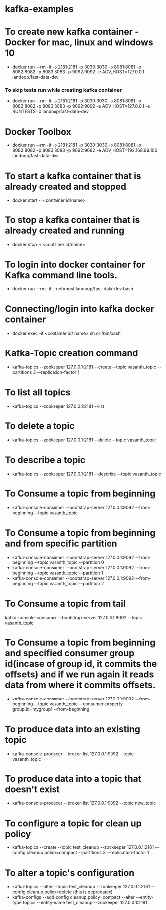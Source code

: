 # kafka-examples

# To create new kafka container - Docker for mac, linux and windows 10
- docker run --rm -it -p 2181:2181 -p 3030:3030 -p 8081:8081 -p 8082:8082 -p 8083:8083 -p 9092:9092 -e ADV_HOST=127.0.0.1 landoop/fast-data-dev

### To skip tests run while creating kafka container
- docker run --rm -it -p 2181:2181 -p 3030:3030 -p 8081:8081 -p 8082:8082 -p 8083:8083 -p 9092:9092 -e ADV_HOST=127.0.0.1 -e RUNTESTS=0  landoop/fast-data-dev

# Docker Toolbox
- docker run --rm -it -p 2181:2181 -p 3030:3030 -p 8081:8081 -p 8082:8082 -p 8083:8083 -p 9092:9092 -e ADV_HOST=192.168.99.100 landoop/fast-data-dev

# To start a kafka container that is already created and stopped
- docker start -i <container id/name>

# To stop a kafka container that is already created and running
- docker stop -i <container id/name>

# To login into docker container for Kafka command line tools.
- docker run --rm -it --net=host landoop/fast-data-dev bash			

# Connecting/login into kafka docker container
- docker exec -it <container id/ name> sh or /bin/bash

# Kafka-Topic creation command
- kafka-topics --zookeeper 127.0.0.1:2181 --create --topic vasanth_topic --partitions 3 --replication-factor 1

# To list all topics
- kafka-topics --zookeeper 127.0.0.1:2181 --list

# To delete a topic
- kafka-topics --zookeeper 127.0.0.1:2181 --delete --topic vasanth_topic

# To describe a topic
- kafka-topics --zookeeper 127.0.0.1:2181 --describe --topic vasanth_topic

# To Consume a topic from beginning
- kafka-console-consumer --bootstrap-server 127.0.0.1:9092 --from-beginning --topic vasanth_topic

# To Consume a topic from beginning and from specific partition
- kafka-console-consumer --bootstrap-server 127.0.0.1:9092 --from-beginning --topic vasanth_topic --partition 0
- kafka-console-consumer --bootstrap-server 127.0.0.1:9092 --from-beginning --topic vasanth_topic --partition 1
- kafka-console-consumer --bootstrap-server 127.0.0.1:9092 --from-beginning --topic vasanth_topic --partition 2

# To Consume a topic from tail
kafka-console-consumer --bootstrap-server 127.0.0.1:9092 --topic vasanth_topic

# To Consume a topic from beginning and specified consumer group id(incase of group id, it commits the offsets) and if we run again it reads data from where it commits offsets.
- kafka-console-consumer --bootstrap-server 127.0.0.1:9092 --from-beginning --topic vasanth_topic --consumer-property group.id=mygroup1 --from-beginning

# To produce data into an existing topic
- kafka-console-producer --broker-list 127.0.0.1:9092 --topic vasanth_topic

# To produce data into a topic that doesn't exist
- kafka-console-producer --broker-list 127.0.0.1:9092 --topic new_topic

# To configure a topic for clean up policy
-  kafka-topics --create --topic test_cleanup --zookeeper 127.0.0.1:2181 --config cleanup.policy=compact --partitions 3 --replication-factor 1

# To alter a topic's configuration
- kafka-topics --alter --topic test_cleanup --zookeeper 127.0.0.1:2181 --config cleanup.policy=delete  (this is deprecated)
- kafka-configs --add-config cleanup.policy=compact --alter --entity-type topics --entity-name test_cleanup --zookeeper 127.0.0.1:2181

